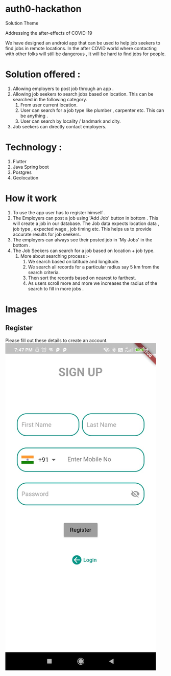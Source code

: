 # auth0-hackathon

Solution Theme

Addressing the after-effects of COVID-19

We have designed an android app that can be used to help job seekers to find jobs in remote locations. 
In the after COVID world where contacting with other folks will still be dangerous , It will be hard to find jobs for people. 

# Solution offered :

1. Allowing employers to post job through an app .
2. Allowing job seekers to search jobs based on location. This can be searched in the following category.
    1. From user current location.
    2. User can search for a job type like plumber , carpenter etc. This can be anything .
    3. User can search by locality / landmark  and city. 
4. Job seekers can directly contact employers.

# Technology :

1. Flutter 
2. Java Spring boot
3. Postgres
4. Geolocation

# How it work

1. To use the app user has to register himself . 
2. The Employers can post a job using 'Add Job' button in bottom . This will create a job in our database. The Job data expects location data , job type , expected wage , job timing etc. This helps us to provide accurate results for job seekers.
3. The employers can always see their posted job in 'My Jobs' in the bottom . 
4. The Job Seekers can search for a job based on location + job type.
    1. More about searching process :- 
        1. We search based on latitude and longitude. 
        2. We search all records for a particular radius say 5 km from the search criteria. 
        3. Then sort the records based on nearest to farthest.
        4. As users scroll more and more we increases the radius of the search to fill in more jobs .
    

# Images

## Register
   Please fill out these details to create an account.
   ![register Screen ](https://github.com/ShubhmAsati/auth0-hackathon/blob/master/images/register.jpeg)
